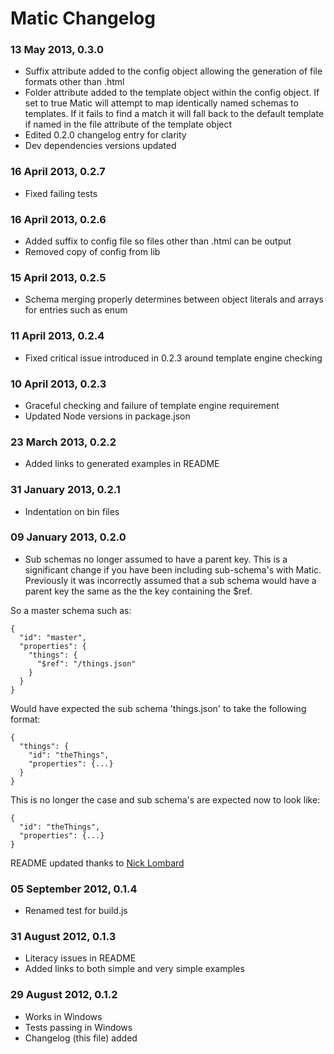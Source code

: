 # Matic Changelog

### 13 May 2013, 0.3.0
* Suffix attribute added to the config object allowing the generation of file
formats other than .html
* Folder attribute added to the template object within the config object. If set
to true Matic will attempt to map identically named schemas to templates. If it
fails to find a match it will fall back to the default template if named in
the file attribute of the template object
* Edited 0.2.0 changelog entry for clarity
* Dev dependencies versions updated

### 16 April 2013, 0.2.7
* Fixed failing tests

### 16 April 2013, 0.2.6
* Added suffix to config file so files other than .html can be output
* Removed copy of config from lib

### 15 April 2013, 0.2.5
* Schema merging properly determines between object literals and arrays for
entries such as enum

### 11 April 2013, 0.2.4
* Fixed critical issue introduced in 0.2.3 around template engine checking

### 10 April 2013, 0.2.3
* Graceful checking and failure of template engine requirement
* Updated Node versions in package.json

### 23 March 2013, 0.2.2
* Added links to generated examples in README

### 31 January 2013, 0.2.1
* Indentation on bin files

### 09 January 2013, 0.2.0
* Sub schemas no longer assumed to have a parent key. This is a significant
change if you have been including sub-schema's with Matic.
Previously it was incorrectly assumed that a sub schema would have a parent key
the same as the the key containing the $ref.

So a master schema such as:

    {
      "id": "master",
      "properties": {
        "things": {
          "$ref": "/things.json"
        }
      }
    }

Would have expected the sub schema 'things.json' to take the following format:

    {
      "things": {
        "id": "theThings",
        "properties": {...}
      }
    }

This is no longer the case and sub schema's are expected now to look like:

    {
      "id": "theThings",
      "properties": {...}
    }

README updated thanks to [Nick Lombard](https://github.com/nickl-)

### 05 September 2012, 0.1.4
* Renamed test for build.js

### 31 August 2012, 0.1.3
* Literacy issues in README
* Added links to both simple and very simple examples

### 29 August 2012, 0.1.2
* Works in Windows
* Tests passing in Windows
* Changelog (this file) added
